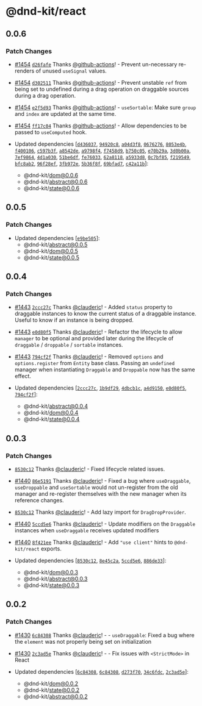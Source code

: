 # @dnd-kit/react

## 0.0.6

### Patch Changes

- [#1454](https://github.com/clauderic/dnd-kit/pull/1454) [`d26fafe`](https://github.com/clauderic/dnd-kit/commit/d26fafe02c0d3018df03ac3ff2bbd95602ed87ed) Thanks [@github-actions](https://github.com/apps/github-actions)! - Prevent un-necessary re-renders of unused `useSignal` values.

- [#1454](https://github.com/clauderic/dnd-kit/pull/1454) [`d302511`](https://github.com/clauderic/dnd-kit/commit/d302511c96e11e30763361aa6a88d1eb6c6dc0f1) Thanks [@github-actions](https://github.com/apps/github-actions)! - Prevent unstable `ref` from being set to undefined during a drag operation on draggable sources during a drag operation.

- [#1454](https://github.com/clauderic/dnd-kit/pull/1454) [`e2f5d93`](https://github.com/clauderic/dnd-kit/commit/e2f5d935cd21303c9877ce46f7642de7fc9b1ae8) Thanks [@github-actions](https://github.com/apps/github-actions)! - `useSortable`: Make sure `group` and `index` are updated at the same time.

- [#1454](https://github.com/clauderic/dnd-kit/pull/1454) [`ff17c04`](https://github.com/clauderic/dnd-kit/commit/ff17c0497ba5604648319917ff327bd52518d426) Thanks [@github-actions](https://github.com/apps/github-actions)! - Allow dependencies to be passed to `useComputed` hook.

- Updated dependencies [[`d436037`](https://github.com/clauderic/dnd-kit/commit/d43603740a4d056e9fc7501e9b2117c173b1df4d), [`94920c8`](https://github.com/clauderic/dnd-kit/commit/94920c8a7a3a15accfb806b52e4935637b1a0781), [`a04d3f8`](https://github.com/clauderic/dnd-kit/commit/a04d3f88d380853b97585ab3b608561f7b02ce69), [`0676276`](https://github.com/clauderic/dnd-kit/commit/0676276f5423dbb4e0cad738ac3784937dc7504b), [`8053e4b`](https://github.com/clauderic/dnd-kit/commit/8053e4b4a727c6097b29fb559ce72362d7d6eb2a), [`f400106`](https://github.com/clauderic/dnd-kit/commit/f400106072d12a902f6c113b889c7de97f43e1ea), [`c597b3f`](https://github.com/clauderic/dnd-kit/commit/c597b3fe1514f10e227c287dc8ad875134e9b4cb), [`a8542de`](https://github.com/clauderic/dnd-kit/commit/a8542de56d39c3cd3b6ef981172a0782454295b2), [`a9798f4`](https://github.com/clauderic/dnd-kit/commit/a9798f43450e406e8cb235b7d5fba8bb809fd1d7), [`f7458d9`](https://github.com/clauderic/dnd-kit/commit/f7458d9dc32824dbea3a6d5dfb29236f19a2c073), [`b750c05`](https://github.com/clauderic/dnd-kit/commit/b750c05b4b14f5d9817dc07d974d40b74470e904), [`e70b29a`](https://github.com/clauderic/dnd-kit/commit/e70b29ae64837e424f7279c95112fb6e420c4dcc), [`3d0b00a`](https://github.com/clauderic/dnd-kit/commit/3d0b00a663b9dc38ccd7a46544c94a342694b626), [`7ef9864`](https://github.com/clauderic/dnd-kit/commit/7ef98642207c8beac1ca7e2704ce8805767dc89d), [`4d1a030`](https://github.com/clauderic/dnd-kit/commit/4d1a0306c920ae064eb5b30c4c02961f50460c84), [`51be6df`](https://github.com/clauderic/dnd-kit/commit/51be6dfe1b8cb42f74df34c76098e197b9208f81), [`fe76033`](https://github.com/clauderic/dnd-kit/commit/fe7603330fb4b0a397c0e2af641df94fc2879c35), [`62a8118`](https://github.com/clauderic/dnd-kit/commit/62a81180c84f7782b14b69b56f891c810e7d0f69), [`a5933d8`](https://github.com/clauderic/dnd-kit/commit/a5933d8607e63ed08818ffab43e858863cb35d47), [`0c7bf85`](https://github.com/clauderic/dnd-kit/commit/0c7bf85897992dc48c3cf2f1deeaa896995bfcc3), [`f219549`](https://github.com/clauderic/dnd-kit/commit/f219549087d9100cee53ab0cf35d820fe256aa85), [`bfc8ab2`](https://github.com/clauderic/dnd-kit/commit/bfc8ab21cfd9c16a8d90ab250386e6d52d0a40a3), [`96f28ef`](https://github.com/clauderic/dnd-kit/commit/96f28ef86adf95e77540732d39033c7f3fb0fd04), [`3fb972e`](https://github.com/clauderic/dnd-kit/commit/3fb972e228aabfe07d662b77c642405f909fddb0), [`5b36f8f`](https://github.com/clauderic/dnd-kit/commit/5b36f8fb36f5a4468793b469425b5c0461426f56), [`69bfad7`](https://github.com/clauderic/dnd-kit/commit/69bfad7d795947987a4281f1a61f81b6a7839fe8), [`c42a11b`](https://github.com/clauderic/dnd-kit/commit/c42a11b60e950d50f8c243bdf8df4f32e1d47d23)]:
  - @dnd-kit/dom@0.0.6
  - @dnd-kit/abstract@0.0.6
  - @dnd-kit/state@0.0.6

## 0.0.5

### Patch Changes

- Updated dependencies [[`e9be505`](https://github.com/clauderic/dnd-kit/commit/e9be5051b5c99e522fb6efd028d425220b171890)]:
  - @dnd-kit/abstract@0.0.5
  - @dnd-kit/dom@0.0.5
  - @dnd-kit/state@0.0.5

## 0.0.4

### Patch Changes

- [#1443](https://github.com/clauderic/dnd-kit/pull/1443) [`2ccc27c`](https://github.com/clauderic/dnd-kit/commit/2ccc27c566b13d6de46719d0ad5978d655261177) Thanks [@clauderic](https://github.com/clauderic)! - Added `status` property to draggable instances to know the current status of a draggable instance. Useful to know if an instance is being dropped.

- [#1443](https://github.com/clauderic/dnd-kit/pull/1443) [`e0d80f5`](https://github.com/clauderic/dnd-kit/commit/e0d80f59c733b3adcf1fc89d29aa80257e7edd98) Thanks [@clauderic](https://github.com/clauderic)! - Refactor the lifecycle to allow `manager` to be optional and provided later during the lifecycle of `draggable` / `droppable` / `sortable` instances.

- [#1443](https://github.com/clauderic/dnd-kit/pull/1443) [`794cf2f`](https://github.com/clauderic/dnd-kit/commit/794cf2f4bdeeb57a197effb1df654c7c44cf34a3) Thanks [@clauderic](https://github.com/clauderic)! - Removed `options` and `options.register` from `Entity` base class. Passing an `undefined` manager when instantiating `Draggable` and `Droppable` now has the same effect.

- Updated dependencies [[`2ccc27c`](https://github.com/clauderic/dnd-kit/commit/2ccc27c566b13d6de46719d0ad5978d655261177), [`1b9df29`](https://github.com/clauderic/dnd-kit/commit/1b9df29e03306c6d3fb3e8b2b321486f5c62847a), [`4dbcb1c`](https://github.com/clauderic/dnd-kit/commit/4dbcb1c87c34273fecf7257cd4cb5ac67b42d3a4), [`a4d9150`](https://github.com/clauderic/dnd-kit/commit/a4d91500124698abf58355592913f84d438faa3d), [`e0d80f5`](https://github.com/clauderic/dnd-kit/commit/e0d80f59c733b3adcf1fc89d29aa80257e7edd98), [`794cf2f`](https://github.com/clauderic/dnd-kit/commit/794cf2f4bdeeb57a197effb1df654c7c44cf34a3)]:
  - @dnd-kit/abstract@0.0.4
  - @dnd-kit/dom@0.0.4
  - @dnd-kit/state@0.0.4

## 0.0.3

### Patch Changes

- [`8530c12`](https://github.com/clauderic/dnd-kit/commit/8530c122c8db7723a8c13a207a11487b3354cb59) Thanks [@clauderic](https://github.com/clauderic)! - Fixed lifecycle related issues.

- [#1440](https://github.com/clauderic/dnd-kit/pull/1440) [`86e5191`](https://github.com/clauderic/dnd-kit/commit/86e519187f0072761321e44cb11abf2f4797169e) Thanks [@clauderic](https://github.com/clauderic)! - Fixed a bug where `useDraggable`, `useDroppable` and `useSortable` would not un-register from the old manager and re-register themselves with the new manager when its reference changes.

- [`8530c12`](https://github.com/clauderic/dnd-kit/commit/8530c122c8db7723a8c13a207a11487b3354cb59) Thanks [@clauderic](https://github.com/clauderic)! - Add lazy import for `DragDropProvider`.

- [#1440](https://github.com/clauderic/dnd-kit/pull/1440) [`5ccd5e6`](https://github.com/clauderic/dnd-kit/commit/5ccd5e668fb8d736ec3c195116559cb5c5684e80) Thanks [@clauderic](https://github.com/clauderic)! - Update modifiers on the `Draggable` instances when `useDraggable` receives updated modifiers

- [#1440](https://github.com/clauderic/dnd-kit/pull/1440) [`8f421ee`](https://github.com/clauderic/dnd-kit/commit/8f421ee00201435ead41ac4c45dae72bf030b5a5) Thanks [@clauderic](https://github.com/clauderic)! - Add `"use client"` hints to `@dnd-kit/react` exports.

- Updated dependencies [[`8530c12`](https://github.com/clauderic/dnd-kit/commit/8530c122c8db7723a8c13a207a11487b3354cb59), [`8e45c2a`](https://github.com/clauderic/dnd-kit/commit/8e45c2a9d750283296b56b05a887be89fe7b0184), [`5ccd5e6`](https://github.com/clauderic/dnd-kit/commit/5ccd5e668fb8d736ec3c195116559cb5c5684e80), [`886de33`](https://github.com/clauderic/dnd-kit/commit/886de33d0df851ebdcb3fcf2915f9623069b06d1)]:
  - @dnd-kit/dom@0.0.3
  - @dnd-kit/abstract@0.0.3
  - @dnd-kit/state@0.0.3

## 0.0.2

### Patch Changes

- [#1430](https://github.com/clauderic/dnd-kit/pull/1430) [`6c84308`](https://github.com/clauderic/dnd-kit/commit/6c84308b45c55ca1324a5c752b0ec117235da9e2) Thanks [@clauderic](https://github.com/clauderic)! - - `useDraggable`: Fixed a bug where the `element` was not properly being set on initialization

- [#1430](https://github.com/clauderic/dnd-kit/pull/1430) [`2c3ad5e`](https://github.com/clauderic/dnd-kit/commit/2c3ad5eab3aabfd0aaa5a3a299dae1e307e8edaf) Thanks [@clauderic](https://github.com/clauderic)! - - Fix issues with `<StrictMode>` in React

- Updated dependencies [[`6c84308`](https://github.com/clauderic/dnd-kit/commit/6c84308b45c55ca1324a5c752b0ec117235da9e2), [`6c84308`](https://github.com/clauderic/dnd-kit/commit/6c84308b45c55ca1324a5c752b0ec117235da9e2), [`d273f70`](https://github.com/clauderic/dnd-kit/commit/d273f700c3f580cb781bd004ed025bbceee20c4e), [`34c6fdc`](https://github.com/clauderic/dnd-kit/commit/34c6fdc6fb20c092a9370e35f22bf55d8065130c), [`2c3ad5e`](https://github.com/clauderic/dnd-kit/commit/2c3ad5eab3aabfd0aaa5a3a299dae1e307e8edaf)]:
  - @dnd-kit/dom@0.0.2
  - @dnd-kit/state@0.0.2
  - @dnd-kit/abstract@0.0.2
